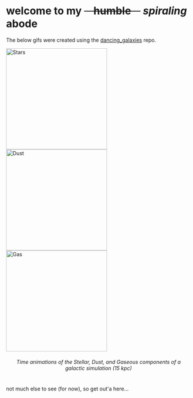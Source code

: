 # welcome to my ~~ㅤhumbleㅤ~~ *spiraling* abode

The below gifs were created using the [dancing_galaxies](https://github.com/deliriousMathematician/dancing_galaxies) repo.

<p float="left">
  <img src="t_span.gif" alt="Stars" width="275" />
  <img src="t_span_dust.gif" alt="Dust" width="275" /> 
  <img src="t_span_sph.gif" alt="Gas" width="275" />
</p>

<h6 align="center">Time animations of the Stellar, Dust, and Gaseous components of a galactic simulation (15 kpc)</h6>

#

not much else to see (for now), so get out'a here...
